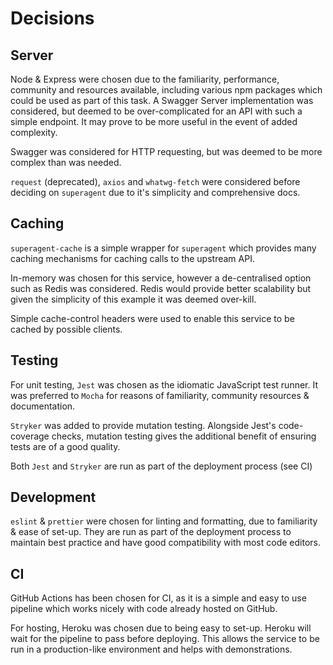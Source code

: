 # Decisions

## Server

Node & Express were chosen due to the familiarity, performance, community and resources available, including various npm packages which could be used as part of this task. A Swagger Server implementation was considered, but deemed to be over-complicated for an API with such a simple endpoint. It may prove to be more useful in the event of added complexity.

Swagger was considered for HTTP requesting, but was deemed to be more complex than was needed.

`request` (deprecated), `axios` and `whatwg-fetch` were considered before deciding on `superagent` due to it's simplicity and comprehensive docs.

## Caching

`superagent-cache` is a simple wrapper for `superagent` which provides many caching mechanisms for caching calls to the upstream API.

In-memory was chosen for this service, however a de-centralised option such as Redis was considered. Redis would provide better scalability but given the simplicity of this example it was deemed over-kill.

Simple cache-control headers were used to enable this service to be cached by possible clients.

## Testing

For unit testing, `Jest` was chosen as the idiomatic JavaScript test runner. It was preferred to `Mocha` for reasons of familiarity, community resources & documentation.

`Stryker` was added to provide mutation testing. Alongside Jest's code-coverage checks, mutation testing gives the additional benefit of ensuring tests are of a good quality.

Both `Jest` and `Stryker` are run as part of the deployment process (see CI)

## Development

`eslint` & `prettier` were chosen for linting and formatting, due to familiarity & ease of set-up. They are run as part of the deployment process to maintain best practice and have good compatibility with most code editors.

## CI

GitHub Actions has been chosen for CI, as it is a simple and easy to use pipeline which works nicely with code already hosted on GitHub.

For hosting, Heroku was chosen due to being easy to set-up. Heroku will wait for the pipeline to pass before deploying. This allows the service to be run in a production-like environment and helps with demonstrations.
